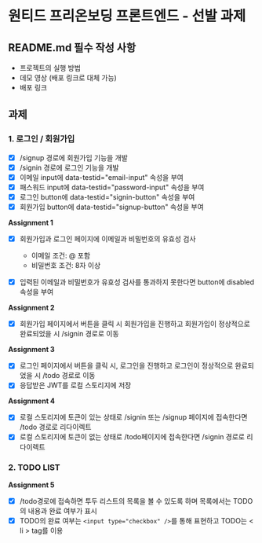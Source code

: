 # 원티드 프리온보딩 프론트엔드 - 선발 과제

## README.md 필수 작성 사항
- 프로젝트의 실행 방법
- 데모 영상 (배포 링크로 대체 가능)
- 배포 링크

## 과제
### 1. 로그인 / 회원가입
- [x] /signup 경로에 회원가입 기능을 개발
- [x] /signin 경로에 로그인 기능을 개발
- [x] 이메일 input에 data-testid="email-input" 속성을 부여
- [x] 패스워드 input에 data-testid="password-input" 속성을 부여
- [x] 로그인 button에 data-testid="signin-button" 속성을 부여
- [x] 회원가입 button에 data-testid="signup-button" 속성을 부여

**Assignment 1**
- [x] 회원가입과 로그인 페이지에 이메일과 비밀번호의 유효성 검사 
  - 이메일 조건: @ 포함
  - 비밀번호 조건: 8자 이상 
- [x] 입력된 이메일과 비밀번호가 유효성 검사를 통과하지 못한다면 button에 disabled 속성을 부여


**Assignment 2**
- [x] 회원가입 페이지에서 버튼을 클릭 시 회원가입을 진행하고 회원가입이 정상적으로 완료되었을 시 /signin 경로로 이동

**Assignment 3**
- [x] 로그인 페이지에서 버튼을 클릭 시, 로그인을 진행하고 로그인이 정상적으로 완료되었을 시 /todo 경로로 이동
- [x] 응답받은 JWT를 로컬 스토리지에 저장

**Assignment 4**
- [x] 로컬 스토리지에 토큰이 있는 상태로 /signin 또는 /signup 페이지에 접속한다면 /todo 경로로 리다이렉트
- [x] 로컬 스토리지에 토큰이 없는 상태로 /todo페이지에 접속한다면 /signin 경로로 리다이렉트

### 2. TODO LIST

**Assignment 5**
- [x] /todo경로에 접속하면 투두 리스트의 목록을 볼 수 있도록 하며 목록에서는 TODO의 내용과 완료 여부가 표시
- [x] TODO의 완료 여부는 ```<input type="checkbox" />```를 통해 표현하고 TODO는 < li > tag를 이용

